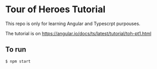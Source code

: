 # Tour of Heroes Tutorial

This repo is only for learning Angular and Typescrpt purpouses.

The tutorial is on https://angular.io/docs/ts/latest/tutorial/toh-pt1.html

## To run

```sh
$ npm start
```
